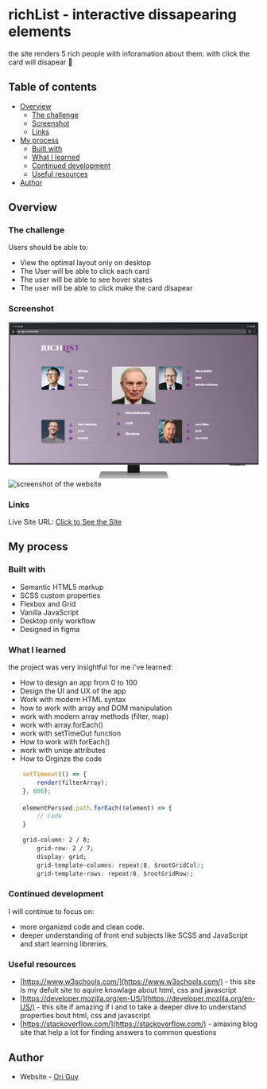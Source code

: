 # richList - interactive dissapearing elements

the site renders 5 rich people with inforamation about them.
with click the card will disapear 🤯

## Table of contents

- [Overview](#overview)
  - [The challenge](#the-challenge)
  - [Screenshot](#screenshot)
  - [Links](#links)
- [My process](#my-process)
  - [Built with](#built-with)
  - [What I learned](#what-i-learned)
  - [Continued development](#continued-development)
  - [Useful resources](#useful-resources)
- [Author](#author)

## Overview

### The challenge

Users should be able to:

- View the optimal layout only on desktop
- The User will be able to click each card
- The user will be able to see hover states
- The user will be able to click make the card disapear

### Screenshot

![screenshot of the website](/Assets/mobile(2).png)
![screenshot of the website](/Assets/mobile.gif)

### Links

Live Site URL: [ Click to See the Site](https://unique-ori-guy-rich-list.netlify.app/) 

## My process

### Built with

- Semantic HTML5 markup
- SCSS custom properties
- Flexbox and Grid
- Vanilla JavaScript
- Desktop only workflow
- Designed in figma

### What I learned

the project was very insightful for me i've learned:

- How to design an app from 0 to 100
- Design the UI and UX of the app
- Work with modern HTML syntax
- how to work with array and DOM manipulation
- work with modern array methods (filter, map)
- work with array.forEach()
- work with setTimeOut function
- How to work with forEach()
- work with uniqe attributes
- How to Orginze the code

```JavaScript
    setTimeout(() => {
        render(filterArray);
    }, 600);

    elementPerssed.path.forEach((element) => {
        // Code
    }
```

```CSS
	grid-column: 2 / 8;
		grid-row: 2 / 7;
		display: grid;
		grid-template-columns: repeat(8, $rootGridCol);
		grid-template-rows: repeat(8, $rootGridRow);

```




### Continued development

I will continue to focus on:

- more organized code and clean code.
- deeper understanding of front end subjects like SCSS and JavaScript and start learning libreries.

### Useful resources

- [https://www.w3schools.com/](https://www.w3schools.com/) - this site is my defult site to aquire knowlage about html, css and javascript
- [https://developer.mozilla.org/en-US/](https://developer.mozilla.org/en-US/) - this site if amazing if i and to take a deeper dive to understand properties bout html, css and javascript
- [https://stackoverflow.com/](https://stackoverflow.com/) - amaxing blog site that help a lot for finding answers to common questions

## Author

- Website - [Ori Guy](https://github.com/origuy)

